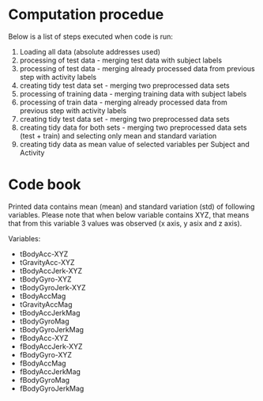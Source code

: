 # Computation procedue

Below is a list of steps executed when code is run:

1. Loading all data (absolute addresses used)
2. processing of test data - merging test data with subject labels
3. processing of test data - merging already processed data from previous step with activity labels
4. creating tidy test data set - merging two preprocessed data sets
5. processing of training data - merging training data with subject labels
6. processing of train data - merging already processed data from previous step with activity labels
7. creating tidy test data set - merging two preprocessed data sets
8. creating tidy data for both sets - merging two preprocessed data sets (test + train) and selecting only mean and standard variation
9. creating tidy data as mean value of selected variables per Subject and Activity


# Code book

Printed data contains mean (mean) and standard variation (std) of following variables. Please note that when below variable contains XYZ, that means that from this variable 3 values was observed (x axis, y asix and z axis).

Variables:
- tBodyAcc-XYZ
- tGravityAcc-XYZ
- tBodyAccJerk-XYZ
- tBodyGyro-XYZ
- tBodyGyroJerk-XYZ
- tBodyAccMag
- tGravityAccMag
- tBodyAccJerkMag
- tBodyGyroMag
- tBodyGyroJerkMag
- fBodyAcc-XYZ
- fBodyAccJerk-XYZ
- fBodyGyro-XYZ
- fBodyAccMag
- fBodyAccJerkMag
- fBodyGyroMag
- fBodyGyroJerkMag

